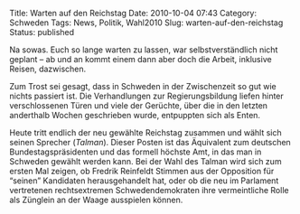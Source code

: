 Title: Warten auf den Reichstag
Date: 2010-10-04 07:43
Category: Schweden
Tags: News, Politik, Wahl2010
Slug: warten-auf-den-reichstag
Status: published

Na sowas. Euch so lange warten zu lassen, war selbstverständlich nicht
geplant – ab und an kommt einem dann aber doch die Arbeit, inklusive
Reisen, dazwischen.

Zum Trost sei gesagt, dass in Schweden in der Zwischenzeit so gut wie
nichts passiert ist. Die Verhandlungen zur Regierungsbildung liefen
hinter verschlossenen Türen und viele der Gerüchte, über die in den
letzten anderthalb Wochen geschrieben wurde, entpuppten sich als Enten.

Heute tritt endlich der neu gewählte Reichstag zusammen und wählt sich
seinen Sprecher (*Talman*). Dieser Posten ist das Äquivalent zum
deutschen Bundestagspräsidenten und das formell höchste Amt, in das man
in Schweden gewählt werden kann. Bei der Wahl des Talman wird sich zum
ersten Mal zeigen, ob Fredrik Reinfeldt Stimmen aus der Opposition für
“seinen” Kandidaten herausgehandelt hat, oder ob die neu im Parlament
vertretenen rechtsextremen Schwedendemokraten ihre vermeintliche Rolle
als Zünglein an der Waage ausspielen können.

